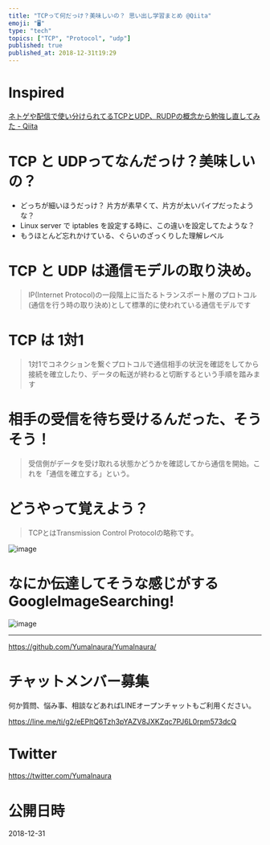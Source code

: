 ```yaml
---
title: "TCPって何だっけ？美味しいの？ 思い出し学習まとめ @Qiita"
emoji: "🖥"
type: "tech"
topics: ["TCP", "Protocol", "udp"]
published: true
published_at: 2018-12-31t19:29
---
```


# Inspired

[ネトゲや配信で使い分けられてるTCPとUDP、RUDPの概念から勉強し直してみた - Qiita](https://qiita.com/4_mio_11/items/cd3efe0345eee75c3ae2)

# TCP と UDPってなんだっけ？美味しいの？

- どっちが細いほうだっけ？ 片方が素早くて、片方が太いパイプだったような？
- Linux server で iptables を設定する時に、この違いを設定してたような？
- もうほとんど忘れかけている、ぐらいのざっくりした理解レベル


# TCP と UDP は通信モデルの取り決め。

>IP(Internet Protocol)の一段階上に当たるトランスポート層のプロトコル(通信を行う時の取り決め)として標準的に使われている通信モデルです

# TCP は 1対1

>1対1でコネクションを繋ぐプロトコルで通信相手の状況を確認をしてから接続を確立したり、データの転送が終わると切断するという手順を踏みます

# 相手の受信を待ち受けるんだった、そうそう！

>受信側がデータを受け取れる状態かどうかを確認してから通信を開始。これを「通信を確立する」という。

# どうやって覚えよう？

>TCPとはTransmission Control Protocolの略称です。

![image](https://user-images.githubusercontent.com/13635059/50558459-ee0e8b80-0d31-11e9-9e0e-7d2141ae0aa0.png)

# なにか伝達してそうな感じがするGoogleImageSearching!

![image](https://user-images.githubusercontent.com/13635059/50558483-22824780-0d32-11e9-93e7-d3dd19aca890.png)

---

https://github.com/YumaInaura/YumaInaura/








<!-- Update From Qiita API -->

# チャットメンバー募集


何か質問、悩み事、相談などあればLINEオープンチャットもご利用ください。

https://line.me/ti/g2/eEPltQ6Tzh3pYAZV8JXKZqc7PJ6L0rpm573dcQ





# Twitter


https://twitter.com/YumaInaura


<!-- Update From Qiita API -->



# 公開日時

2018-12-31
